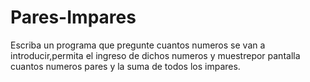 # Pares-Impares

Escriba un programa que pregunte cuantos numeros se
van a introducir,permita el ingreso de dichos numeros y
muestrepor pantalla cuantos numeros pares y la suma de
todos los impares.
